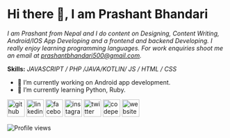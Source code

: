 # Hi there 👋, I am Prashant Bhandari

*I am Prashant from Nepal and I do content on Designing, Content Writing, Android/IOS App Developing and a frontend and backend Developing. I really enjoy learning programming languages. For work enquiries shoot me an email at prashantbhandari500@gmail.com.*

**Skills:** *JAVASCRIPT / PHP /JAVA/KOTLIN/ JS / HTML / CSS*

- 🔭 I’m currently working on Android app development. 
- 🌱 I’m currently learning Python, Ruby. 


[<img src='https://cdn.jsdelivr.net/npm/simple-icons@3.0.1/icons/github.svg' alt='github' height='40'>](https://github.com/bprashant7)  [<img src='https://cdn.jsdelivr.net/npm/simple-icons@3.0.1/icons/linkedin.svg' alt='linkedin' height='40'>](https://www.linkedin.com/in/prashant-bhandari-453355147//)  [<img src='https://cdn.jsdelivr.net/npm/simple-icons@3.0.1/icons/facebook.svg' alt='facebook' height='40'>](https://www.facebook.com/prasant.official)  [<img src='https://cdn.jsdelivr.net/npm/simple-icons@3.0.1/icons/instagram.svg' alt='instagram' height='40'>](https://www.instagram.com/bprashant7/)  [<img src='https://cdn.jsdelivr.net/npm/simple-icons@3.0.1/icons/twitter.svg' alt='twitter' height='40'>](https://twitter.com/bprashantt7)  [<img src='https://cdn.jsdelivr.net/npm/simple-icons@3.0.1/icons/codepen.svg' alt='codepen' height='40'>](https://codepen.io/bprashant7)  [<img src='https://cdn.jsdelivr.net/npm/simple-icons@3.0.1/icons/icloud.svg' alt='website' height='40'>](bprashant7.epizy.com)  

![Profile views](https://gpvc.arturio.dev/bprashant7)  
